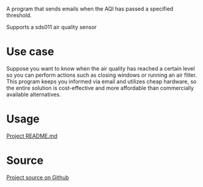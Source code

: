 A program that sends emails when the AQI has passed a specified threshold.

Supports a sds011 air quality sensor

# Use case

Suppose you want to know when the air quality has reached a certain level so you can perform actions such as closing windows or running an air filter. This program keeps you informed via email and utilizes cheap hardware, so the entire solution is cost-effective and more affordable than commercially available alternatives.

# Usage

[Project README.md](https://github.com/VianPatel/AirMonitor/blob/main/README.md)
<!---

# Screenshots/Demo
-->

# Source

[Project source on Github](https://github.com/VianPatel/AirMonitor)

